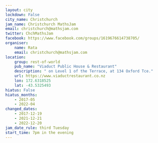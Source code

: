 ```yaml
---
layout: city                                           
lockdown: False
city_name: Christchurch
jam_name: Christchurch MathsJam
email: christchurch@mathsjam.com
twitter: ChchMathsJam
facebook: https://www.facebook.com/groups/1619676614738705/
organiser:
    name: Rata
    email: christchurch@mathsjam.com
location:
    group: rest-of-world
    pub_name: "Viaduct Public House & Restaurant"
    description: " on Level 1 of the Terrace, at 134 Oxford Tce."
    url: https://www.viaductrestaurant.co.nz
    lon: 172.6318525
    lat: -43.5325493
hiatus: False
hiatus_months:
    - 2017-05
    - 2022-04
changed_dates:
    - 2017-12-19
    - 2021-12-21
    - 2022-12-20
jam_date_rule: third Tuesday
start_time: 7pm in the evening
---
```

